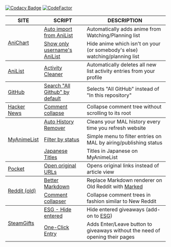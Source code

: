 [![Codacy Badge](https://app.codacy.com/project/badge/Grade/37b6bdcf961c4fc5ac6049c53fcbdffb)](https://www.codacy.com/gh/Jorengarenar/UserScripts/dashboard?utm_source=github.com&amp;utm_medium=referral&amp;utm_content=Jorengarenar/UserScripts&amp;utm_campaign=Badge_Grade)
[![CodeFactor](https://www.codefactor.io/repository/github/jorengarenar/userscripts/badge)](https://www.codefactor.io/repository/github/jorengarenar/userscripts)

<table>
  <thead>
    <tr>
      <th>SITE</th>
      <th>SCRIPT</th>
      <th>DESCRIPTION</th>
    </tr>
  </thead>
  <tbody> <!-- AniChart -->
    <tr><td rowspan=0><a href="https://anichart.net">AniChart</a></td></tr>
    <tr>
      <td><a href="https://github.com/Jorengarenar/userscripts/raw/master/AniChart/Auto_import_from_AniList.user.js">Auto import from AniList</a></td>
      <td>Automatically adds anime from Watching/Planning list</td>
    </tr>
    <tr> <!-- no zebra --> </tr>
    <tr>
      <td><a href="https://github.com/Jorengarenar/userscripts/raw/master/AniChart/Show_only_from_AniList.user.js">Show only username's AniList</a></td>
      <td>Hide anime which isn't on your (or somebody's else) watching/planning list</td>
    </tr>
    <tr> <!-- no zebra --> </tr>
  </tbody>
  <tbody> <!-- AniList -->
    <tr><td rowspan=0><a href="https://anilist.co">AniList</a></td></tr>
    <tr>
      <td><a href="https://github.com/Jorengarenar/userscripts/raw/master/AniList/ActivityCleaner.user.js">Activity Cleaner</a></td>
      <td>Automatically deletes all new list activity entries from your profile</td>
    </tr>
    <tr> <!-- no zebra --> </tr>
  </tbody>
  <tbody> <!-- GitHub -->
    <tr><td rowspan=0><a href="https://github.com">GitHub</a></td></tr>
    <tr>
      <td><a href="https://github.com/Jorengarenar/userscripts/raw/master/GitHub/Search_All_Github_by_default.user.js">Search "All Github" by default</a></td>
      <td>Selects "All GitHub" instead of "In this repository"</td>
    </tr>
    <tr> <!-- no zebra --> </tr>
  </tbody>
  <tbody> <!-- Hacker News -->
    <tr><td rowspan=0><a href="https://news.ycombinator.com/">Hacker News</a></td></tr>
    <tr>
      <td><a href="https://github.com/Jorengarenar/userscripts/raw/master/HackerNews/Comment_collapse.user.js">Comment collapse</a></td>
      <td>Collapse comment tree without scrolling to its root</td>
    </tr>
    <tr> <!-- no zebra --> </tr>
  </tbody>
  <tbody> <!-- MyAnimeList -->
    <tr><td rowspan=0><a href="https://myanimelist.net">MyAnimeList</a></td></tr>
    <tr>
      <td><a href="https://github.com/Jorengarenar/userscripts/raw/master/MyAnimeList/Auto_History_Remover.user.js">Auto History Remover</a></td>
      <td>Cleans your MAL history every time you refresh website</td>
    </tr>
    <tr> <!-- no zebra --> </tr>
    <tr>
      <td><a href="https://github.com/Jorengarenar/userscripts/raw/master/MyAnimeList/Filter_by_status.user.js">Filter by status</a></td>
      <td>Simple menu to filter entries on MAL by airing/publishing status</td>
    </tr>
    <tr> <!-- no zebra --> </tr>
    <tr>
      <td><a href="https://github.com/Jorengarenar/userscripts/raw/master/MyAnimeList/Japanese_Titles.user.js">Japanese Titles</a></td>
      <td>Titles in Japanese on MyAnimeList</td>
    </tr>
    <tr> <!-- no zebra --> </tr>
  </tbody>
  <tbody> <!-- Pocket -->
    <tr><td rowspan=0><a href="https://app.getpocket.com">Pocket</a></td></tr>
    <tr>
      <td><a href="https://github.com/Jorengarenar/userscripts/raw/master/Pocket/Open_original_URLs.user.js">Open original URLs</a></td>
      <td>Opens original links instead of article view</td>
    </tr>
    <tr> <!-- no zebra --> </tr>
  </tbody>
  <tbody> <!-- Reddit (old) -->
    <tr><td rowspan=0><a href="https://old.reddit.com">Reddit (old)</a></td></tr>
    <tr>
      <td><a href="https://github.com/Jorengarenar/userscripts/raw/master/Reddit/Better_Markdown.user.js">Better Markdown</a></td>
      <td>Replace Markdown renderer on Old Reddit with <a href="https://marked.js.org/">Marked</a></td>
    </tr>
    <tr> <!-- no zebra --> </tr>
    <tr>
      <td><a href="https://github.com/Jorengarenar/userscripts/raw/master/Reddit/Comment_collapser.user.js">Comment collapser</a></td>
      <td>Collapse comment trees in fashion similar to New Reddit</td>
    </tr>
    <tr> <!-- no zebra --> </tr>
  </tbody>
  <tbody> <!-- SteamGifts -->
    <tr><td rowspan=0><a href="https://www.steamgifts.com">SteamGifts</a></td></tr>
    <tr>
      <td><a href="https://github.com/Jorengarenar/userscripts/raw/master/SteamGifts/ESG_Hide_entered.user.js">ESG - Hide entered</a></td>
      <td>Hide entered giveaways (add-on to <a href="https://github.com/nandee95/Extended_Steamgifts">ESG</a>)</td>
    </tr>
    <tr> <!-- no zebra --> </tr>
    <tr>
      <td><a href="https://github.com/Jorengarenar/userscripts/raw/master/SteamGifts/One-Click_Entry.user.js">One-Click Entry</a></td>
      <td>Adds Enter/Leave button to giveaways without the need of opening their pages</td>
    </tr>
  </tbody>
</table>
